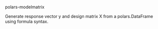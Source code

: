 polars-modelmatrix

Generate response vector y and design matrix X from a polars.DataFrame using formula syntax.


